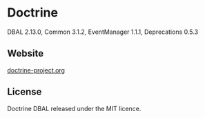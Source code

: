 # Doctrine
 
DBAL 2.13.0,
Common 3.1.2,
EventManager 1.1.1,
Deprecations 0.5.3

## Website

[doctrine-project.org](http://www.doctrine-project.org/)

## License
Doctrine DBAL released under the MIT licence.